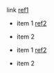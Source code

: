 link [ref1]

- item 1 [ref2]
- item 2

  [ref1]: http://example.com/a
[ref2]: http://example.com/b


- item 1 [ref2]
- item 2

    [ref3]: http://example.com/a
